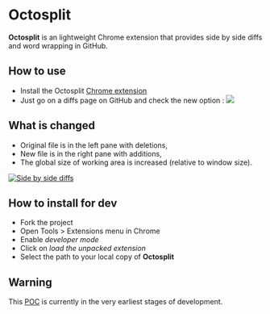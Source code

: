 # Octosplit

**Octosplit** is an lightweight Chrome extension that provides side by side diffs and word wrapping in GitHub.

## How to use

* Install the Octosplit [Chrome extension](TODO)
* Just go on a diffs page on GitHub and check the new option : ![](http://i.imgur.com/hnZO7uX.png)

## What is changed

* Original file is in the left pane with deletions,
* New file is in the right pane with additions,
* The global size of working area is increased (relative to window size).

[![](http://imageshack.us/a/img62/3179/octosplit.png "Side by side diffs")](http://imageshack.us/a/img689/3179/octosplit.png "Side by side diffs")

## How to install for dev

* Fork the project
* Open Tools > Extensions menu in Chrome
* Enable _developer mode_
* Click on _load the unpacked extension_
* Select the path to your local copy of **Octosplit**

## Warning

This [POC](http://en.wikipedia.org/wiki/Proof_of_concept) is currently in the very earliest stages of development.
